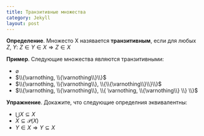 ```yaml
---
title: Транзитивные множества
category: Jekyll
layout: post
---
```



**Определение**. Множесто X назявается **транзитивным**, если для любых $Z$, $Y$: $Z \in Y \in X \Rightarrow Z \in X$

**Пример**. Следующие множества являются транзитивными:
- $\varnothing$
- $\\{\varnothing, \\{\varnothing\\}\\}$
- $\\{\varnothing, \\{\varnothing\\}, \\{\\{\varnothing\\}\\}\\}$
- $\\{\varnothing, \\{\varnothing\\}, \\{ \varnothing, \\{\varnothing\\} \\} \\}$
  
**Упражнение**. Докажите, что следующие определния эквивалентны:
- $\bigcup X \subseteq X$
- $X \subseteq \mathcal{P}(X)$
- $Y \in X \Rightarrow Y \subseteq X$
